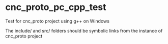 # cnc_proto_pc_cpp_test
Test for cnc_proto project using g++ on Windows

The include/ and src/ folders should be symbolic links from the instance of cnc_proto project
